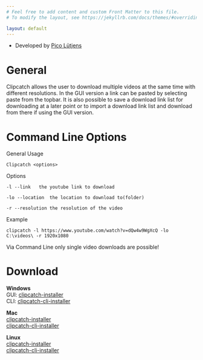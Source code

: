 ```yaml
---
# Feel free to add content and custom Front Matter to this file.
# To modify the layout, see https://jekyllrb.com/docs/themes/#overriding-theme-defaults

layout: default
---
```


- Developed by <a href="https://picoluetjens.github.io">Pico Lütjens</a>

# General
Clipcatch allows the user to download multiple videos at the same time with different resolutions. In the GUI version a link can be pasted by selecting paste from the topbar.
It is also possible to save a download link list for downloading at a later point or to import a download link list and download from there if using the GUI version.

# Command Line Options
General Usage
```console
Clipcatch <options>
```
Options
```console
-l --link   the youtube link to download

-lo --location  the location to download to(folder)

-r --resolution the resolution of the video
```
Example
```console
clipcatch -l https://www.youtube.com/watch?v=dQw4w9WgXcQ -lo C:\videos\ -r 1920x1080
```

Via Command Line only single video downloads are possible!

# Download
**Windows**<br>
GUI:
[clipcatch-installer]()<br>
CLI:
[clipcatch-cli-installer]()

**Mac**<br>
[clipcatch-installer]()<br>
[clipcatch-cli-installer]()

**Linux**<br>
[clipcatch-installer]()<br>
[clipcatch-cli-installer]()
